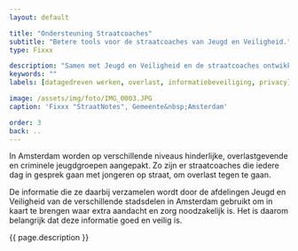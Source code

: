 ```yaml
---
layout: default

title: "Ondersteuning Straatcoaches"
subtitle: "Betere tools voor de straatcoaches van Jeugd en Veiligheid."
type: Fixxx

description: "Samen met Jeugd en Veiligheid en de straatcoaches ontwikkelden wij StraatNotes, een digitaal notitieboekje voor op straat. Hiermee kunnen straatcoaches veilig en secuur informatie delen met Jeugd en Veiligheid."
keywords: ""
labels: [datagedreven werken, overlast, informatiebeveiliging, privacy]

image: /assets/img/foto/IMG_0003.JPG
caption: 'Fixxx "StraatNotes", Gemeente&nbsp;Amsterdam'

order: 3
back: ..
---
```

In Amsterdam worden op verschillende niveaus hinderlijke, overlastgevende en criminele jeugdgroepen aangepakt. Zo zijn er straatcoaches die iedere dag in gesprek gaan met jongeren op straat, om overlast tegen te gaan.

De informatie die ze daarbij verzamelen wordt door de afdelingen Jeugd en Veiligheid van de verschillende stadsdelen in Amsterdam gebruikt om in kaart te brengen waar extra aandacht en zorg noodzakelijk is. Het is daarom belangrijk dat deze informatie goed en veilig is.

{{ page.description }}
